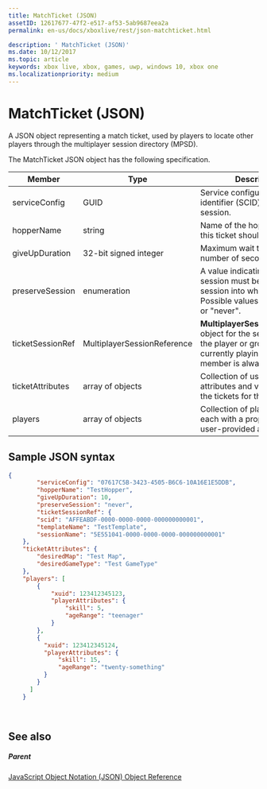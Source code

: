 ```yaml
---
title: MatchTicket (JSON)
assetID: 12617677-47f2-e517-af53-5ab9687eea2a
permalink: en-us/docs/xboxlive/rest/json-matchticket.html

description: ' MatchTicket (JSON)'
ms.date: 10/12/2017
ms.topic: article
keywords: xbox live, xbox, games, uwp, windows 10, xbox one
ms.localizationpriority: medium
---
```

# MatchTicket (JSON)
A JSON object representing a match ticket, used by players to locate other players through the multiplayer session directory (MPSD). 
<a id="ID4EN"></a>

  
 
The MatchTicket JSON object has the following specification.
 
| Member| Type| Description| 
| --- | --- | --- | 
| serviceConfig| GUID| Service configuration identifier (SCID) for the session.| 
| hopperName| string| Name of the hopper in which this ticket should be placed.| 
| giveUpDuration| 32-bit signed integer| Maximum wait time (integral number of seconds).| 
| preserveSession| enumeration| A value indicating if the session must be reused as the session into which to match. Possible values are "always" or "never". | 
| ticketSessionRef| MultiplayerSessionReference| <b>MultiplayerSessionReference</b> object for the session in which the player or group is currently playing. This member is always required. | 
| ticketAttributes| array of objects| Collection of user-provided attributes and values about the tickets for the players.| 
| players| array of objects| Collection of player objects, each with a property bag of user-provided attributes. | 
  
<a id="ID4EW"></a>

 
## Sample JSON syntax
 

```json
{
        "serviceConfig": "07617C5B-3423-4505-B6C6-10A16E1E5DDB",
        "hopperName": "TestHopper",
        "giveUpDuration": 10,
        "preserveSession": "never",
        "ticketSessionRef": {
        "scid": "AFFEABDF-0000-0000-0000-000000000001",
        "templateName": "TestTemplate",
        "sessionName": "5E551041-0000-0000-0000-000000000001"
    },
    "ticketAttributes": {
        "desiredMap": "Test Map",
        "desiredGameType": "Test GameType"
    },
    "players": [
        {
            "xuid": 123412345123,
            "playerAttributes": {
                "skill": 5,
                "ageRange": "teenager"
            }
        },
        {
          "xuid": 123412345124,
          "playerAttributes": {
              "skill": 15,
              "ageRange": "twenty-something"
          }
        }
      ]
    }
  
    
```

  
<a id="ID4EEB"></a>

 
## See also
 
<a id="ID4EGB"></a>

 
##### Parent 

[JavaScript Object Notation (JSON) Object Reference](atoc-xboxlivews-reference-json.md)

   